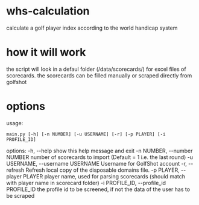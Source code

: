 # whs-calculation
calculate a golf player index according to the world handicap system

# how it will work 
the script will look in a defaul folder (/data/scorecards/) for excel files of scorecards. 
the scorecards can be filled manually or scraped directly from golfshot



# options
usage: 
```
main.py [-h] [-n NUMBER] [-u USERNAME] [-r] [-p PLAYER] [-i PROFILE_ID]
```

options:
  -h, --help            show this help message and exit
  -n NUMBER, --number NUMBER
                        number of scorecards to import (Default = 1 i.e. the last round)
  -u USERNAME, --username USERNAME
                        Username for GolfShot account
  -r, --refresh         Refresh local copy of the disposable domains file.
  -p PLAYER, --player PLAYER
                        player name, used for parsing scorecards (should match with player name in scorecard folder)
  -i PROFILE_ID, --profile_id PROFILE_ID
                        the profile id to be screened, if not the data of the user has to be scraped




